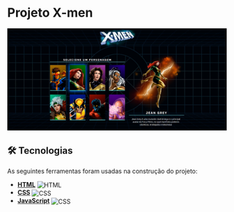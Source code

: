 <h1>
    Projeto X-men
</h1>

<img src="./src/imagens/Image-project.jpg">

## 🛠 Tecnologias

As seguintes ferramentas foram usadas na construção do projeto:
- **[HTML](https://html.com/)**
    <img align="center" alt="HTML" height="30" width="40" src="https://cdn.jsdelivr.net/gh/devicons/devicon/icons/html5/html5-original.svg">
-   **[CSS](https://www.w3.org/Style/CSS/Overview.en.html)**
      <img align="center" alt="CSS" height="30" width="40" src="https://cdn.jsdelivr.net/gh/devicons/devicon/icons/css3/css3-original.svg">
-   **[JavaScript](https://developer.mozilla.org/en-US/docs/Web/JavaScript)**
      <img align="center" alt="CSS" height="30" width="40" src="https://cdn.jsdelivr.net/gh/devicons/devicon/icons/javascript/javascript-original.svg">